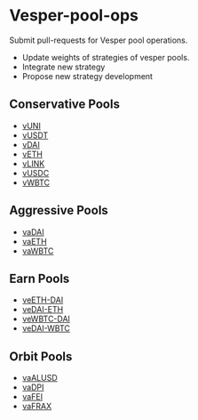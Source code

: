 # Vesper-pool-ops
Submit pull-requests for Vesper pool operations.
- Update weights of strategies of vesper pools.
- Integrate new strategy
- Propose new strategy development

## Conservative Pools
- [vUNI](./vUNI.md)
- [vUSDT](./vUSDT.md)
- [vDAI](./vDAI.md)
- [vETH](./vETH.md)
- [vLINK](./vLINK.md)
- [vUSDC](./vUSDC.md)
- [vWBTC](./vWBTC.md)

## Aggressive Pools
- [vaDAI](./vaDAI.md)
- [vaETH](./vaETH.md)
- [vaWBTC](./vaWBTC.md)

## Earn Pools
- [veETH-DAI](./veETH-DAI.md)
- [veDAI-ETH](./veDAI-ETH.md)
- [veWBTC-DAI](./veWBTC-DAI.md)
- [veDAI-WBTC](./veDAI-WBTC.md)

## Orbit Pools
- [vaALUSD](./vaALUSD.md)
- [vaDPI](./vaDPI.md)
- [vaFEI](./vaFEI.md)
- [vaFRAX](./vaFRAX.md)
